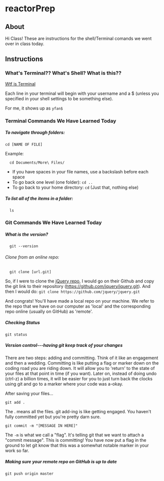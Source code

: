 # reactorPrep

## About
Hi Class! These are instructions for the shell/Terminal comands we went over in class today.

## Instructions

### What's Terminal?? What's Shell? What is this??
[Wtf is Terminal](http://askubuntu.com/questions/38162/what-is-a-terminal-and-how-do-i-open-and-use-it)

Each line in your terminal will begin with your username and a $ (unless you specified in your shell settings to be something else).

For me, it shows up as ```yfan$```

### Terminal Commands We Have Learned Today

##### To  navigate through folders:


```shell
cd [NAME OF FILE]
```

Example:
```shell
  cd Documents/More\ Files/
```

* If you have spaces in your file names, use a backslash before each space
* To go back one level (one folder): ```cd ..```
* To go back to your home directory: ```cd```  (Just that, nothing else)

##### To list all of the items in a folder:
```shell
  ls
```

### Git Commands We Have Learned Today

##### What is the version?

```shell
  git --version
```

###### Clone from an online repo:
```shell
  git clone [url.git]
```

So, if I were to clone the [jQuery repo](https://github.com/jquery/jquery), I would go on their Github and copy the git link to their repository (https://github.com/jquery/jquery.git).
And then I would do: ```git clone https://github.com/jquery/jquery.git```

And congrats! You'll have made a local repo on your machine. We refer to the repo that we have on our computer as 'local' and the corresponding repo online (usually on GitHub) as 'remote'.

##### Checking Status
```shell
git status
```

##### Version control---having git keep track of your changes
There are two steps: adding and committing. Think of it like an engagement and then a wedding.
Committing is like putting a flag or marker down on the coding road you are riding down.
It will allow you to 'return' to the state of your files at that point in time (if you want).
Later on, instead of doing undo (ctrl-z) a billion times, it will be easier for you to just turn back the clocks using git and go to a marker where your code was a-okay.

After saving your files...

```shell
git add .
```
The . means all the files. git add-ing is like getting engaged. You haven't fully committed yet but you're pretty darn sure.

```shell
git commit -m "[MESSAGE IN HERE]"
```

The ```-m``` is what we call a "flag". It's telling git that we want to attach a "commit message".
This is committing! You have now put a flag in the ground to let git know that this was a somewhat notable marker in your work so far.

##### Making sure your remote repo on GitHub is up to date

```shell
git push origin master
```




